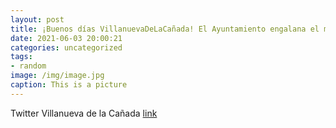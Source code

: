 ```yaml
---
layout: post
title: ¡Buenos días VillanuevaDeLaCañada! El Ayuntamiento engalana el municipio con cerca de 5.000 flores de temporada. Así de bonitas...
date: 2021-06-03 20:00:21
categories: uncategorized
tags:
- random
image: /img/image.jpg
caption: This is a picture
---
```

Twitter Villanueva de la Cañada [link](https://twitter.com/AytoVDLCanada/status/1400357993892438019)
